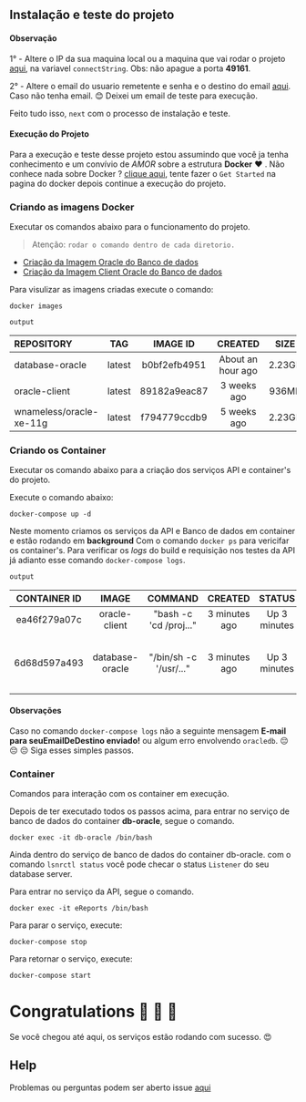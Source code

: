 ## Instalação e teste do projeto

#### Observação 
1° - Altere o IP da sua maquina local ou a maquina que vai rodar o projeto [aqui](./eReports/app/config/dbconfig.js), na variavel `connectString`. Obs: não apague a porta **49161**.

2° - Altere o email do usuario remetente e senha e o destino do email [aqui](./eReports/app/email/config/user.js ). Caso não tenha email. :blush: 
Deixei um email de teste para execução. 

Feito tudo isso, `next` com o processo de instalação e teste.

#### Execução do Projeto
>
Para a execução e teste desse projeto estou assumindo que você ja tenha conhecimento e um convívio de *AMOR* sobre a estrutura **Docker** :heart: .
Não conhece nada sobre Docker ? [clique aqui](https://docs.docker.com/get-started/), tente fazer o `Get Started` na pagina do docker depois continue a execução do projeto.

### Criando as imagens Docker 
Executar os comandos abaixo para o funcionamento do projeto.   
>Atenção: ```rodar o comando dentro de cada diretorio.```
  - [Criação da Imagem Oracle do Banco de dados](./db-oracle/README.md)
  - [Criação da Imagem Client Oracle do Banco de dados](./oracle-client/README.md)

Para visulizar as imagens criadas execute o comando: 
```
docker images
```

`output` 

| REPOSITORY               | TAG         |  IMAGE ID     | CREATED             | SIZE     |
| :----------------------  | :---------: | :-----------: | :-----------------: | :------: |
| database-oracle          | latest      | b0bf2efb4951  | About an hour ago   | 2.23GB   |
| oracle-client            | latest      | 89182a9eac87  | 3 weeks ago         | 936MB    |
| wnameless/oracle-xe-11g  | latest      | f794779ccdb9  | 5 weeks ago         | 2.23GB   |

### Criando os Container
Executar os comando abaixo para a criação dos serviços API e container's do projeto.

Execute o comando abaixo:
```
docker-compose up -d
```

Neste momento criamos os serviços da API e Banco de dados em container e estão rodando em **background**
Com o comando ```docker ps``` para vericifar os container's. Para verificar os *logs* do build e requisição nos testes da API já adianto esse comando ```docker-compose logs```.

`output` 

| CONTAINER ID   | IMAGE            | COMMAND                 | CREATED        | STATUS         | PORTS                                                   | NAMES         |
| :------------: | :--------------: | :---------------------: | :------------: | :------------: | :-----------------------------------------------------  | :-----------: |
| ea46f279a07c   | oracle-client    | "bash -c 'cd /proj..."  | 3 minutes ago  | Up 3 minutes   | 0.0.0.0:9000->9000/tcp                                  | eReports  |
| 6d68d597a493   | database-oracle  | "/bin/sh -c '/usr/..."  | 3 minutes ago  | Up 3 minutes   | 22/tcp, 0.0.0.0:1522->1521/tcp, 0.0.0.0:8081->8080/tcp  | db-oracle     |

#### Observações
Caso no comando ```docker-compose logs``` não a seguinte mensagem **E-mail para seuEmailDeDestino enviado!** ou algum erro envolvendo `oracledb`. :pensive: :pensive: :pensive:
Siga esses simples passos. []()

### Container
Comandos para interação com os container em execução.

Depois de ter executado todos os passos acima, para entrar no serviço de banco de dados do container **db-oracle**, segue o comando.
```
docker exec -it db-oracle /bin/bash
```
>
Ainda dentro do serviço de banco de dados do container db-oracle. com o comando ```lsnrctl status``` você pode checar o status `Listener` do seu database server.

Para entrar no serviço da API, segue o comando.
```
docker exec -it eReports /bin/bash
```

Para parar o serviço, execute: 
```
docker-compose stop
```

Para retornar o serviço, execute:
```
docker-compose start
```

# Congratulations :clap: :clap: :clap: 
Se você chegou até aqui, os serviços estão rodando com sucesso. :heart_eyes:


## Help
Problemas ou perguntas podem ser aberto issue [aqui](https://github.com/souzacristsf/eReports-open-source/issues)